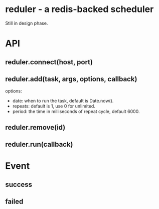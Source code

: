 # reduler - a redis-backed scheduler
Still in design phase.
# API
## reduler.connect(host, port)
## reduler.add(task, args, options, callback)
options:
- date: when to run the task, default is Date.now().
- repeats: default is 1, use 0 for unlimited.
- period: the time in milliseconds of repeat cycle, default 6000.

## reduler.remove(id)
## reduler.run(callback)
# Event
## success
## failed